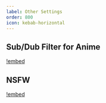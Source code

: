 ```yaml
---
label: Other Settings
order: 800
icon: kebab-horizontal
---
```


## Sub/Dub Filter for Anime

[!embed](https://www.youtube-nocookie.com/embed/6CoQ6wwZVhw)

## NSFW

[!embed](https://www.youtube-nocookie.com/embed/5wT6gGezQxI)